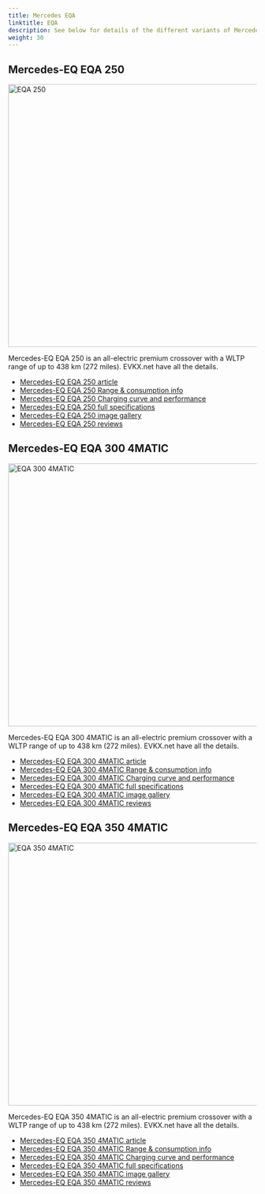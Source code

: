 ```yaml
---
title: Mercedes EQA
linktitle: EQA
description: See below for details of the different variants of Mercedes EQA
weight: 30
---
```

## Mercedes-EQ EQA 250

<a href="/models/mercedes/eqa/eqa_250/"><img src="https://media.evkx.net/multimedia/models/mercedes/eqa/eqa_250/main_1_st.jpg" width="800" height="533" alt="EQA 250" ></a>

Mercedes-EQ EQA 250 is an all-electric premium crossover with a WLTP range of up to 438 km (272 miles). EVKX.net have all the details. 

- [Mercedes-EQ EQA 250 article](/models/mercedes/eqa/eqa_250/)
- [Mercedes-EQ EQA 250 Range & consumption info](/models/mercedes/eqa/eqa_250//rangeandconsumption)
- [Mercedes-EQ EQA 250 Charging curve and performance](/models/mercedes/eqa/eqa_250//chargingcurve)
- [Mercedes-EQ EQA 250 full specifications](/models/mercedes/eqa/eqa_250//specifications)
- [Mercedes-EQ EQA 250 image gallery](/models/mercedes/eqa/eqa_250//gallery)
- [Mercedes-EQ EQA 250 reviews](/models/mercedes/eqa/eqa_250//reviews)

## Mercedes-EQ EQA 300 4MATIC

<a href="/models/mercedes/eqa/eqa_300_4matic/"><img src="https://media.evkx.net/multimedia/models/mercedes/eqa/eqa_300_4matic/main_1_st.jpg" width="800" height="533" alt="EQA 300 4MATIC" ></a>

Mercedes-EQ EQA 300 4MATIC is an all-electric premium crossover with a WLTP range of up to 438 km (272 miles). EVKX.net have all the details. 

- [Mercedes-EQ EQA 300 4MATIC article](/models/mercedes/eqa/eqa_300_4matic/)
- [Mercedes-EQ EQA 300 4MATIC Range & consumption info](/models/mercedes/eqa/eqa_300_4matic//rangeandconsumption)
- [Mercedes-EQ EQA 300 4MATIC Charging curve and performance](/models/mercedes/eqa/eqa_300_4matic//chargingcurve)
- [Mercedes-EQ EQA 300 4MATIC full specifications](/models/mercedes/eqa/eqa_300_4matic//specifications)
- [Mercedes-EQ EQA 300 4MATIC image gallery](/models/mercedes/eqa/eqa_300_4matic//gallery)
- [Mercedes-EQ EQA 300 4MATIC reviews](/models/mercedes/eqa/eqa_300_4matic//reviews)

## Mercedes-EQ EQA 350 4MATIC

<a href="/models/mercedes/eqa/eqa_350_4matic/"><img src="https://media.evkx.net/multimedia/models/mercedes/eqa/eqa_350_4matic/main_1_st.jpg" width="800" height="533" alt="EQA 350 4MATIC" ></a>

Mercedes-EQ EQA 350 4MATIC is an all-electric premium crossover with a WLTP range of up to 438 km (272 miles). EVKX.net have all the details. 

- [Mercedes-EQ EQA 350 4MATIC article](/models/mercedes/eqa/eqa_350_4matic/)
- [Mercedes-EQ EQA 350 4MATIC Range & consumption info](/models/mercedes/eqa/eqa_350_4matic//rangeandconsumption)
- [Mercedes-EQ EQA 350 4MATIC Charging curve and performance](/models/mercedes/eqa/eqa_350_4matic//chargingcurve)
- [Mercedes-EQ EQA 350 4MATIC full specifications](/models/mercedes/eqa/eqa_350_4matic//specifications)
- [Mercedes-EQ EQA 350 4MATIC image gallery](/models/mercedes/eqa/eqa_350_4matic//gallery)
- [Mercedes-EQ EQA 350 4MATIC reviews](/models/mercedes/eqa/eqa_350_4matic//reviews)


